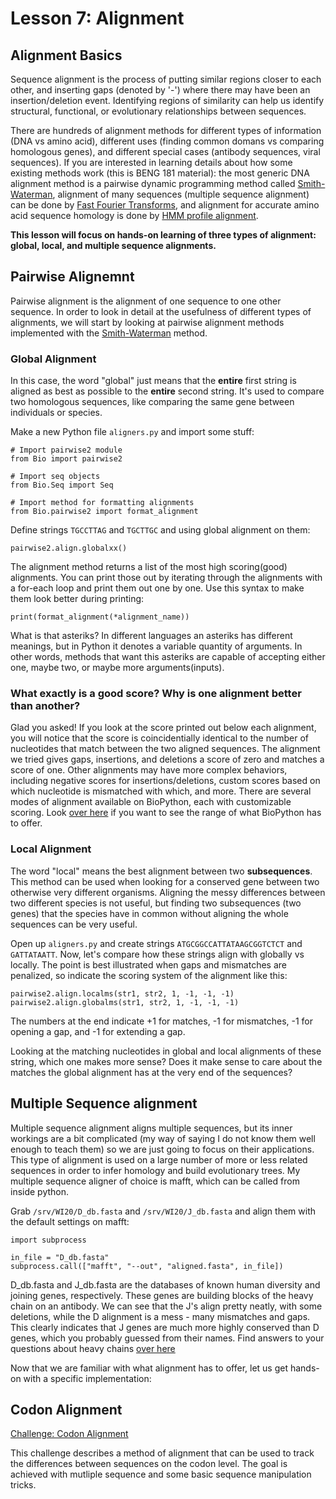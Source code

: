 # Lesson 7: Alignment

## Alignment Basics

Sequence alignment is the process of putting similar regions closer to each other, and inserting gaps (denoted by '-') where there may have been an insertion/deletion event. Identifying regions of similarity can help us identify structural, functional, or evolutionary relationships between sequences.  

There are hundreds of alignment methods for different types of information (DNA vs amino acid), different uses (finding common domans vs comparing homologous genes), and different special cases (antibody sequences, viral sequences). If you are interested in learning details about how some existing methods work (this is BENG 181 material): the most generic DNA alignment method is a pairwise dynamic programming method called [Smith-Waterman](https://en.wikipedia.org/wiki/Smith%E2%80%93Waterman_algorithm), alignment of many sequences (multiple sequence alignment) can be done by [Fast Fourier Transforms](https://en.wikipedia.org/wiki/MAFFT), and alignment for accurate amino acid sequence homology is done by [HMM profile alignment](https://en.wikipedia.org/wiki/HMMER).

**This lesson will focus on hands-on learning of three types of alignment: global, local, and multiple sequence alignments.**

## Pairwise Alignemnt

Pairwise alignment is the alignment of one sequence to one other sequence. In order to look in detail at the usefulness of different types of alignments, we will start by looking at pairwise alignment methods implemented with the [Smith-Waterman](https://en.wikipedia.org/wiki/Smith%E2%80%93Waterman_algorithm) method.

### Global Alignment

In this case, the word "global" just means that the **entire** first string is aligned as best as possible to the **entire** second string. It's used to compare two homologous sequences, like comparing the same gene between individuals or species. 

Make a new Python file ```aligners.py``` and import some stuff:
```
# Import pairwise2 module
from Bio import pairwise2

# Import seq objects
from Bio.Seq import Seq

# Import method for formatting alignments
from Bio.pairwise2 import format_alignment

```

Define strings ```TGCCTTAG``` and ```TGCTTGC``` and using global alignment on them:

```
pairwise2.align.globalxx()
``` 

The alignment method returns a list of the most high scoring(good) alignments. You can print those out by iterating through the alignments with a for-each loop and print them out one by one. Use this syntax to make them look better during printing:

```
print(format_alignment(*alignment_name))
```

What is that asteriks? In different languages an asteriks has different meanings, but in Python it denotes a variable quantity of arguments. In other words, methods that want this asteriks are capable of accepting either one, maybe two, or maybe more arguments(inputs). 

### What exactly is a good score? Why is one alignment better than another? 

Glad you asked! If you look at the score printed out below each alignment, you will notice that the score is coincidentially identical to the number of nucleotides that match between the two aligned sequences. The alignment we tried gives gaps, insertions, and deletions a score of zero and matches a score of one. Other alignments may have more complex behaviors, including negative scores for insertions/deletions, custom scores based on which nucleotide is mismatched with which, and more. There are several modes of alignment available on BioPython, each with customizable scoring. Look [over here](http://biopython.org/DIST/docs/api/Bio.pairwise2-module.html) if you want to see the range of what BioPython has to offer.

### Local Alignment

The word "local" means the best alignment between two **subsequences**. This method can be used when looking for a conserved gene between two otherwise very different organisms. Aligning the messy differences between two different species is not useful, but finding two subsequences (two genes) that the species have in common without aligning the whole sequences can be very useful. 

Open up ```aligners.py``` and create strings ```ATGCGGCCATTATAAGCGGTCTCT``` and ```GATTATAATT```. Now, let's compare how these strings align with globally vs locally. The point is best illustrated when gaps and mismatches are penalized, so indicate the scoring system of the alignment like this: 

```pairwise2.align.localms(str1, str2, 1, -1, -1, -1)```
```pairwise2.align.globalms(str1, str2, 1, -1, -1, -1)```

The numbers at the end indicate +1 for matches, -1 for mismatches, -1 for opening a gap, and -1 for extending a gap. 

Looking at the matching nucleotides in global and local alignments of these string, which one makes more sense? Does it make sense to care about the matches the global alignment has at the very end of the sequences? 

## Multiple Sequence alignment 

Multiple sequence alignment aligns multiple sequences, but its inner workings are a bit complicated (my way of saying I do not know them well enough to teach them) so we are just going to focus on their applications. This type of alignment is used on a large number of more or less related sequences in order to infer homology and build evolutionary trees. My multiple sequence aligner of choice is mafft, which can be called from inside python.

Grab ```/srv/WI20/D_db.fasta``` and ```/srv/WI20/J_db.fasta``` and align them with the default settings on mafft:  
 
```
import subprocess

in_file = "D_db.fasta"
subprocess.call(["mafft", "--out", "aligned.fasta", in_file])
```

D_db.fasta and J_db.fasta are the databases of known human diversity and joining genes, respectively. These genes are building blocks of the heavy chain on an antibody. We can see that the J's align pretty neatly, with some deletions, while the D alignment is a mess - many mismatches and gaps. This clearly indicates that J genes are much more highly conserved than D genes, which you probably guessed from their names. Find answers to your questions about heavy chains [over here](https://en.wikipedia.org/wiki/V(D)J_recombination)

Now that we are familiar with what alignment has to offer, let us get hands-on with a specific implementation: 

## Codon Alignment
[Challenge: Codon Alignment](/8.2_Codon_Alignment.md)

This challenge describes a method of alignment that can be used to track the differences between sequences on the codon level. The goal is achieved with mutliple sequence and some basic sequence manipulation tricks. 
